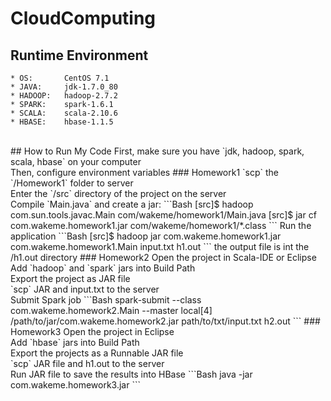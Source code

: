 # CloudComputing
## Runtime Environment
    * OS:       CentOS 7.1
    * JAVA:     jdk-1.7.0_80
    * HADOOP:   hadoop-2.7.2
    * SPARK:    spark-1.6.1
    * SCALA:    scala-2.10.6
    * HBASE:    hbase-1.1.5
<br>
## How to Run My Code
First, make sure you have `jdk, hadoop, spark, scala, hbase` on your computer<br>
Then, configure environment variables
### Homework1
`scp` the `/Homework1` folder to server<br>
Enter the `/src` directory of the project on the server<br>
Compile `Main.java` and create a jar:
```Bash
[src]$ hadoop com.sun.tools.javac.Main com/wakeme/homework1/Main.java 
[src]$ jar cf com.wakeme.homework1.jar com/wakeme/homework1/*.class
```
Run the application
```Bash
[src]$ hadoop jar com.wakeme.homework1.jar com.wakeme.homework1.Main input.txt h1.out
```
the output file is int the /h1.out directory
### Homework2
Open the project in Scala-IDE or Eclipse<br>
Add `hadoop` and `spark` jars into Build Path<br>
Export the project as JAR file<br>
`scp` JAR and input.txt to the server<br>
Submit Spark job
```Bash
spark-submit --class com.wakeme.homework2.Main --master local[4] /path/to/jar/com.wakeme.homework2.jar path/to/txt/input.txt h2.out
```
###  Homework3
Open the project in Eclipse<br>
Add `hbase` jars into Build Path<br>
Export the projects as a Runnable JAR file<br>
`scp` JAR file and h1.out to the server<br>
Run JAR file to save the results into HBase
```Bash
java -jar com.wakeme.homework3.jar
```
